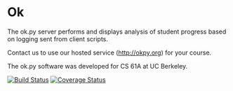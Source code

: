 Ok
=====

The ok.py server performs and displays analysis of student progress
based on logging sent from client scripts.

Contact us to use our hosted service (http://okpy.org) for your course.

The ok.py software was developed for CS 61A at UC Berkeley.

[![Build Status](https://travis-ci.org/okpy/ok.svg)](https://travis-ci.org/okpy/ok)
[![Coverage Status](https://coveralls.io/repos/github/okpy/ok/badge.svg?branch=master)](https://coveralls.io/github/okpy/ok?branch=master)
